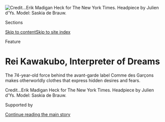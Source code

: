 <div id="app">

<div>

<div>

<div>

</div>

<div data-aria-hidden="false">

<div id="site-content" data-role="main">

<div>

<div class="css-1aor85t" style="opacity:0.000000001;z-index:-1;visibility:hidden">

<div class="css-1hqnpie">

<div class="css-epjblv">

<span class="css-z6pdnw">Rei Kawakubo, Interpreter of
Dreams</span>

</div>

<div class="css-k008qs">

<div class="css-1iwv8en">

<span class="css-18z7m18"></span>

<div>

<div>

</div>

</div>

</div>

<span class="css-1n6z4y">https://nyti.ms/2q4aMYp</span>

<div class="css-1705lsu">

<div class="css-4xjgmj">

<div class="css-4skfbu" data-role="toolbar" data-aria-label="Social Media Share buttons, Save button, and Comments Panel with current comment count" data-testid="share-tools">

  - 
  - 
  - 
  - 
    
    <div class="css-6n7j50">
    
    </div>

  - 
  - 

</div>

</div>

</div>

</div>

</div>

</div>

<div class="css-11qgg8s">

</div>

<div id="fullBleedHeaderContent">

<div class="css-1mre5cn">

![<span class="css-ach9cc e1z0qqy90" itemprop="copyrightHolder"><span class="css-1ly73wi e1tej78p0">Credit...</span><span><span>Erik
Madigan Heck for The New York Times. Headpiece by Julien d'Ys. Model:
Saskia de
Brauw.</span></span></span>](https://static01.graylady3jvrrxbe.onion/images/2017/04/30/magazine/30kawakubo2/30kawakubo2-articleLarge.jpg?quality=75&auto=webp&disable=upscale)

</div>

<div class="css-hy7cq4">

<div class="css-6cn7ki">

<div class="NYTAppHideMasthead css-1bcu9v6 e1suatyy0">

<div class="section css-1o1qe8k e1suatyy2">

<div class="css-cu5p7t er09x8g0">

<div class="css-6n7j50">

</div>

<span class="css-1dv1kvn">Sections</span>

[Skip to content](#site-content)[Skip to site index](#site-index)

</div>

<div class="css-10698na e1huz5gh0">

</div>

</div>

</div>

Feature

<div class="css-1sojcmr ehdk2mb0">

# Rei Kawakubo, Interpreter of Dreams

</div>

The 74-year-old force behind the avant-garde label Comme des Garçons
makes otherworldly clothes that express hidden desires and
fears.

</div>

</div>

<div class="css-nwzfg5 e1gnum310">

<span class="css-1f9pvn2 magazine"></span><span class="css-ach9cc e1z0qqy90" itemprop="copyrightHolder"><span class="css-1ly73wi e1tej78p0">Credit...</span><span><span>Erik
Madigan Heck for The New York Times. Headpiece by Julien d'Ys. Model:
Saskia de Brauw.</span></span></span>

</div>

<div id="sponsor-wrapper" class="css-1hyfx7x">

<div id="sponsor-slug" class="css-19vbshk">

Supported by

</div>

[Continue reading the main
story](#after-sponsor)

<div id="sponsor" class="ad sponsor-wrapper" style="text-align:center;height:100%;display:block">

</div>

<div id="after-sponsor">

</div>

</div>

<div class="css-1fl1393 e1gnum311">

<div class="css-18e8msd">

<div class="css-vp77d3 epjyd6m0">

<div class="css-1baulvz">

Photographs by <span class="css-1baulvz" itemprop="name">Erik Madigan
Heck</span> and
<span class="css-1baulvz last-byline" itemprop="name">Text by Leanne
Shapton</span>

</div>

</div>

  - April 26,
    2017

  - 
    
    <div class="css-4xjgmj">
    
    <div class="css-d8bdto" data-role="toolbar" data-aria-label="Social Media Share buttons, Save button, and Comments Panel with current comment count" data-testid="share-tools">
    
      - 
      - 
      - 
      - 
        
        <div class="css-6n7j50">
        
        </div>
    
      - 
      - 
    
    </div>
    
    </div>

</div>

</div>

</div>

<div class="section meteredContent css-1r7ky0e" name="articleBody" itemprop="articleBody">

<div class="css-1fanzo5 StoryBodyCompanionColumn">

<div class="css-53u6y8">

<span class="css-ggqk20 ethc9we0">R</span>ei Kawakubo is a 74-year-old
Japanese designer who has been making monochromatic, boiled,
overstuffed, unraveling, surreal clothes since she began her label,
Comme des Garçons, in 1969. In the ’80s, an era of triangular
fluorescent shoulders and moussed bangs, she sent widow’s weeds trailing
down the runway. In the ’90s, her clothes grew tumors that resembled
bustles, blurring the lines between illness and beauty, what to look at
and what to look away from. While her stores stock simple cotton poplin
shirts as well as more challenging lumpen jackets and her runway shows
present one-off sculptures, the through-line is a thoughtful rejection
of *should* and a strong feeling of *perhaps*. The name of her label,
which translates to “Like the Boys,” is a quiet, defiant shrug.

Over the decades, Kawakubo has returned to certain proportions and
themes. A Peter Pan collar. An A-line skirt. A uniform. A cocoon. Her
variations on these natural and childlike shapes present a distilled and
dreamy version of dress. When I think of her clothes, my mind fishes up
an image I saw over 20 years ago in a magazine: Two women stood in a
dirt road. One wore a dress that struck me as utterly unflattering,
until it didn’t. Then it struck me as beautiful. Innocent. The shape of
a doll’s dress. The skirt hit midcalf, flat shoes, legs sturdy. In that
moment, I understood the difference between being looked at and looking
at yourself. Squarely and generously. The difference between sartorial
safety and statement.

Kawakubo’s clothes don’t move from day to evening. They don’t flatter.
They don’t slim. They don’t fit perfectly or offer comfort or
reassurance. But then, given a beat, they do all of the above. They are
not simply clothes: They are ideas. They are feelings. Kawakubo once
said that her collections begin as “nonverbal, abstract images inside of
me.”

</div>

</div>

<div class="css-1fanzo5 StoryBodyCompanionColumn">

<div class="css-53u6y8">

In May, the Metropolitan Museum of Art’s Costume Institute will present
an exhibition of Kawakubo’s work — the first show of a living fashion
designer since an Yves Saint Laurent exhibit in 1983. It will bring
together nearly 40 years of her baffling and beautiful designs for a
wonderfully awkward parade.

On a recent spring day, Erik Madigan Heck photographed six pieces from
Kawakubo’s fall 2017 collection — called “Future of Silhouette” — on the
Dutch model Saskia de Brauw. The clothes are made from raw material that
Kawakubo calls “nonfabrics”: what appeared to be cauterized rubber, rug
pads, cotton batting, stuffing and duct tape. The hairstylist and artist
Julien d’Ys’s headpieces, which also appeared in the runway show, were
made of pot scrubbers from a Paris supermarket.

When I arrived at the studio where the shoot took place, the garments
were still sealed in enormous FedEx boxes, crated like Count Dracula for
their voyage from Tokyo. They emerged with help from a white-gloved team
and were hung on rolling racks.

In a YouTube video I watched of the Paris catwalk show, the pieces
looked like foil balls, lint bunnies, craft paper and wool felt. In
person, they still did. But close up, they were meticulously and
gorgeously constructed; their rough-hewed, blunted exteriors encased in
thoughtful and ergonomic scaffolding, buttresses of padded wiring,
canvas boning, industrial-strength crinolines.

Kawakubo reluctantly titles her collections after they are designed:
“Mud-Dyed” (spring 1985); “Ultrasimple” (spring 1993); “Abstract
Excellence” (spring 2004); “Bad Taste” (fall 2008); “2 Dimensions” (fall
2012). She claims she just does this for journalists, preferring
observers to come to their own conclusions. I found myself nicknaming
the six pieces: *Bubble Bath*, *Calamari*, *Linty*, *Jiffy Pop*, *Vase*
and *Red*.

</div>

</div>

<div class="css-1fanzo5 StoryBodyCompanionColumn">

<div class="css-53u6y8">

Since her spring 2014 collection, “Not Making Clothing,” Kawakubo has
stopped showing conventionally wearable ensembles on the runway, and her
collections have become more extreme, unwieldy and conceptual. This
later work illustrates the version of clothes that are inside our heads
and hearts and bodies: the contradictions, the indecisions and the
architecture of the subconscious. Looking at Kawakubo’s Rorschach-like
new creations, I’m led through a free association of my own memories and
emotions.

**Opening image:** A white suit, belted at the waist, appears contained,
but a babble of valves and blisters erupts at both ends in herpetic
chaos. We are organic and alive, reactive.

At least once every couple of days, I think about Isaac Newton and his
equal and opposite reactions. Or the psychoanalyst Adam Phillips’s
suggestion that one’s excesses are proportional to one’s poverties.

In 2008, I saw Fiona Shaw as Winnie in the Samuel Beckett play “Happy
Days.” Her Winnie was a cheerful wife who in the first act was buried up
to her waist, then in the second act up to her neck, in a mound of dirt.
She prattled on to her husband and dug around in her black matelassé
purse. “So little to say, so little to do, and the fear so great,” she
chirps.

This garment is a land mine of artistic references. There is [a
photograph](https://www.theguardian.com/lifeandstyle/2016/mar/14/louise-bourgeois-feminist-art-sculptor-bilbao-guggenheim-women#img-3)
of the artist Louise Bourgeois, taken in 1975. She is standing in front
of her New York City stoop, wearing a latex cast of her bubbling
sculpture “Avenza” from the late ’60s. Its clusters presage Kawakubo’s
nippled creation, and the similarity is reassuring and funny, like
mother-and-daughter matching outfits. Speaking of these organic forms,
Bourgeois said, “If you hold a naked child against your naked breast, it
is not the end of softness, it is the beginning of softness, it is life
itself.”

Like Beckett and Bourgeois, Kawakubo maps the empty spaces within us.
Pulling the self inside out and outside in. Palettes of mud, pillowcases
of doorknobs, bags of
ice.

</div>

</div>

<div class="css-79elbk" data-testid="photoviewer-wrapper">

<div class="css-z3e15g" data-testid="photoviewer-wrapper-hidden">

</div>

<div class="css-1a48zt4 ehw59r15" data-testid="photoviewer-children">

![<span class="css-ach9cc e1z0qqy90" itemprop="copyrightHolder"><span class="css-1ly73wi e1tej78p0">Credit...</span><span>Erik
Madigan Heck for The New York Times. Headpiece by Julien d'Ys. Model:
Saskia de
Brauw.</span></span>](https://static01.graylady3jvrrxbe.onion/images/2017/04/30/magazine/30kawakubo1/30mag-30kawakubo-t_CA0-articleLarge.jpg?quality=75&auto=webp&disable=upscale)

</div>

</div>

<div class="css-1fanzo5 StoryBodyCompanionColumn">

<div class="css-53u6y8">

**Above:** A volcanic froth is barely, inadequately contained by a tough
rubber carapace. Softest polyester stuffing spills out from black armor.
It’s a leather jacket thrown over a bubble bath. This could describe a
few people I know.

At a certain point in my late 30s, I sought out quilted things. Quilted
jackets, quilted boots, quilted trousers, quilted quilts. I found a long
pink coat from the ’80s with duffel buttons, a Bill Blass parka that
resembled a sectioned bar of milk chocolate, a Norma Kamali bomber with
puffy linebacker shoulders. A huge comforter in muted taupes, stitched
in a grid of rainbow curves.

I’d had a baby the year before. My body was different, bigger in places,
smaller in others. I was happier with how I looked. I liked looking
older. But as my baby grew, my fears grew. I wanted to be buffered,
padded. I wanted more room between outside and inside. For her. For us.

Being a mother made me more punk, more angry, righteous, foul-mouthed
than I had ever been. It also made me more vulnerable. Visiting a lake
one summer, I drove to an auto-body shop and bought a rubber inner tube
for $5. I inflated it, got inside and pushed off the dock. This made me
near-perfectly
happy.

</div>

</div>

<div class="css-79elbk" data-testid="photoviewer-wrapper">

<div class="css-z3e15g" data-testid="photoviewer-wrapper-hidden">

</div>

<div class="css-1a48zt4 ehw59r15" data-testid="photoviewer-children">

<div class="css-1xdhyk6 erfvjey0">

<span class="css-1ly73wi e1tej78p0">Image</span>

<div class="css-zjzyr8">

<div data-testid="lazyimage-container" style="height:483.33333333333326px">

</div>

</div>

</div>

<span class="css-ach9cc e1z0qqy90" itemprop="copyrightHolder"><span class="css-1ly73wi e1tej78p0">Credit...</span><span>Erik
Madigan Heck for The New York Times. Model: Saskia de Brauw.
</span></span>

</div>

</div>

<div class="css-1fanzo5 StoryBodyCompanionColumn">

<div class="css-53u6y8">

**Above:** A reptile of lint stirs and rears its head. Inside, the
lining is black, there is no zipper, the body is swallowed whole. I
think of boa constrictors, of great whites, of barrels going over
Niagara Falls. And of ectoplasm.

In [spirit
photographs](http://www.slate.com/blogs/the_vault/2014/04/09/spirit_photography_craig_and_george_falconer_images_of_ghosts.html)
from the turn of the 20th century, ectoplasm appears to be made of wool,
cotton or paper. In the course of a séance, a medium would produce it
from his or her mouth, nose or navel, and it would then, ideally, form
the figure of a lost loved one. The spirit photographs are truly weird,
and also laughable. Gobs of cheesecloth stream from the face of someone
in a trance state. Ragged balls of fabric form potato-like clumps stuck
to a neck.

</div>

</div>

<div class="css-1fanzo5 StoryBodyCompanionColumn">

<div class="css-53u6y8">

I want to believe in ectoplasm, in the figuration of love from the
transmission of spirit. I want there to be a physical spontaneous
supernatural sneeze of form. Life after death.

I want a paranormal
dress.

</div>

</div>

<div class="css-79elbk" data-testid="photoviewer-wrapper">

<div class="css-z3e15g" data-testid="photoviewer-wrapper-hidden">

</div>

<div class="css-1a48zt4 ehw59r15" data-testid="photoviewer-children">

<div class="css-1xdhyk6 erfvjey0">

<span class="css-1ly73wi e1tej78p0">Image</span>

<div class="css-zjzyr8">

<div data-testid="lazyimage-container" style="height:257.77777777777777px">

</div>

</div>

</div>

<span class="css-ach9cc e1z0qqy90" itemprop="copyrightHolder"><span class="css-1ly73wi e1tej78p0">Credit...</span><span>Erik
Madigan Heck for The New York Times. Headpiece by Julien d'Ys. Model:
Saskia de Brauw. </span></span>

</div>

</div>

<div class="css-1fanzo5 StoryBodyCompanionColumn">

<div class="css-53u6y8">

**Above:** An exploded metallic popcorn kernel. I approach and am
reflected, distorted in its crinkly, convex foil surfaces. It is all
outer space. The model’s fingers barely poke out of the “sleeves.”
Inside, the space is lined in smooth, undyed cotton.

This is a persona I bring to cocktail parties. The figure I see in my
head, caricatured from the inside out, trying to connect but only
reflecting and being reflected. Foiling. It feels like my inability to
retain what is said to me in the face of my self-absorption. Waking up
in the night cringing at small talk, blurted inanities, perceived
slights.

But it’s like a croquembouche of exposure and erasure. As a child, I had
a nightmare whenever I had a fever. In it, I was miniature, enveloped in
a large mass. It was suffocating and bulbous, this mass. Sometimes I saw
it as if it were part of a cartoon panel: It filled the panel and
ballooned out of it. I was a speck, and then less than a speck. It was a
horrible dream. Sometimes I catch corners of it, when I am near sleep,
or when I am overheated. I wonder if it is about being in the womb or
the birth canal. Is it prenatal, or is it about love and death, outer
space and deep space, sea anemone and siren?

What does Kawakubo
dream?

</div>

</div>

<div class="css-79elbk" data-testid="photoviewer-wrapper">

<div class="css-z3e15g" data-testid="photoviewer-wrapper-hidden">

</div>

<div class="css-1a48zt4 ehw59r15" data-testid="photoviewer-children">

<div class="css-1xdhyk6 erfvjey0">

<span class="css-1ly73wi e1tej78p0">Image</span>

<div class="css-zjzyr8">

<div data-testid="lazyimage-container" style="height:483.33333333333326px">

</div>

</div>

</div>

<span class="css-ach9cc e1z0qqy90" itemprop="copyrightHolder"><span class="css-1ly73wi e1tej78p0">Credit...</span><span>Erik
Madigan Heck for The New York Times. Model: Saskia de
Brauw.</span></span>

</div>

</div>

<div class="css-1fanzo5 StoryBodyCompanionColumn">

<div class="css-53u6y8">

**Above:** A man sweeps his hands in an hourglass shape to describe a
woman’s figure. Inside the piece, there is little space; it is hot when
the model steps out of it. There is room for one elbow but not the
other.

</div>

</div>

<div class="css-1fanzo5 StoryBodyCompanionColumn">

<div class="css-53u6y8">

A designer’s female dummies are called Judy (males are called James).
These come in different sizes and proportions, their silhouettes
changing with the times — with the trends of idealized bodies. Is the
dummy a canvas or a narrator? I wonder if, in this design, Kawakubo is
writing auto-fiction, externalizing the experience of herself as a
designer with her Judys.

I have two Comme des Garçons dresses that I bought secondhand. One is
stiff white cotton, like a nurse’s uniform but wider, with translucent
strips down the sides and a Peter Pan collar. The other is ivory cotton
voile with a panel of green silk velvet wrapping halfway around the
belly and ending in a long, gaping seam. I wore this once to a dinner. I
had been concealing my pregnancy because a subchorionic hematoma made
miscarriage likely. My friend saw the dress and raised an eyebrow.

My daughter is 4 now. Kawakubo’s designs remind me of my daughter’s
peculiarities of dress. The sash has to be tied in the front. The trim
on the sleeves can’t be blue. Seams are unbearable, and tags need to be
cut out. She likes to wear the same dress every day. She doesn’t look in
the mirror to see how she appears, so I think about how her choices must
make her feel. Her body is not an image yet, not a projection or a pose
— it’s a
boundary.

</div>

</div>

<div class="css-79elbk" data-testid="photoviewer-wrapper">

<div class="css-z3e15g" data-testid="photoviewer-wrapper-hidden">

</div>

<div class="css-1a48zt4 ehw59r15" data-testid="photoviewer-children">

<div class="css-1xdhyk6 erfvjey0">

<span class="css-1ly73wi e1tej78p0">Image</span>

<div class="css-zjzyr8">

<div data-testid="lazyimage-container" style="height:483.97777777777776px">

</div>

</div>

</div>

<span class="css-ach9cc e1z0qqy90" itemprop="copyrightHolder"><span class="css-1ly73wi e1tej78p0">Credit...</span><span>Erik
Madigan Heck for The New York Times. Headpiece by Julien d'Ys. Model:
Saskia de Brauw.</span></span>

</div>

</div>

<div class="css-1fanzo5 StoryBodyCompanionColumn">

<div class="css-53u6y8">

**Above:** A red couch upturned to fit through a doorway, or to
barricade it. It has no arms but is not armless. It stands at attention
and slouches into its pockets. Royal Guard and Charlie Chaplin.

Kawakubo’s palettes are minimal and pure. A perfect strawberry red.
Bubble-gum pink. Years and years of black, and deep naval, navy blue.

I’ve always had a kind of synesthesia for clothes: Sweaters have to be
red. Collars have to be white. Trousers, blue. My school pictures show
missing teeth and variations of pigtails, but the collars are always
white, the sweaters are always red.

</div>

</div>

<div class="css-1fanzo5 StoryBodyCompanionColumn">

<div class="css-53u6y8">

Sometimes I pull a sweater over my head and wait a moment before pushing
my arms through the sleeves. I’m looking for a German word for the
comfort, relief even, of not putting your arms through the armholes.
It’s a form of self-soothing, generating something like the
anxiety-reducing squeeze box developed by the animal scientist Temple
Grandin, who has written about her autism. It calms my sensitivity.

When I get out of a pool after a swim, I pull a towel over my shoulders,
binding my arms to my sides at the elbow in a swaddle. Again there is
this moment of blissful containment.

Fashion media often insist on “What We Want Now,” a forecast of desire
and perhaps the economic or political climate. But Kawakubo’s clothes
erase the reality of my body within clothes. Hers remind me of
innocence: not childishness, but the innocence that we have when we are
4 and we don’t know what we look like but know what we want to wear and
why.

My daughter wakes yelling from her afternoon nap.

“Shhhh.” I wrap her up and hold her. “It’s only a nightmare.”

“Don’t look at me,” my daughter says, in her dress.

Then she takes off all her clothes.

</div>

</div>

</div>

<div>

</div>

<div>

</div>

<div>

</div>

<div>

<div id="bottom-wrapper" class="css-1ede5it">

<div id="bottom-slug" class="css-l9onyx">

Advertisement

</div>

[Continue reading the main
story](#after-bottom)

<div id="bottom" class="ad bottom-wrapper" style="text-align:center;height:100%;display:block;min-height:90px">

</div>

<div id="after-bottom">

</div>

</div>

</div>

</div>

</div>

## Site Index

<div>

</div>

## Site Information Navigation

  - [© <span>2020</span> <span>The New York Times
    Company</span>](https://help.nytimes3xbfgragh.onion/hc/en-us/articles/115014792127-Copyright-notice)

<!-- end list -->

  - [NYTCo](https://www.nytco.com/)
  - [Contact
    Us](https://help.nytimes3xbfgragh.onion/hc/en-us/articles/115015385887-Contact-Us)
  - [Work with us](https://www.nytco.com/careers/)
  - [Advertise](https://nytmediakit.com/)
  - [T Brand Studio](http://www.tbrandstudio.com/)
  - [Your Ad
    Choices](https://www.nytimes3xbfgragh.onion/privacy/cookie-policy#how-do-i-manage-trackers)
  - [Privacy](https://www.nytimes3xbfgragh.onion/privacy)
  - [Terms of
    Service](https://help.nytimes3xbfgragh.onion/hc/en-us/articles/115014893428-Terms-of-service)
  - [Terms of
    Sale](https://help.nytimes3xbfgragh.onion/hc/en-us/articles/115014893968-Terms-of-sale)
  - [Site
    Map](https://spiderbites.nytimes3xbfgragh.onion)
  - [Help](https://help.nytimes3xbfgragh.onion/hc/en-us)
  - [Subscriptions](https://www.nytimes3xbfgragh.onion/subscription?campaignId=37WXW)

</div>

</div>

</div>

</div>
